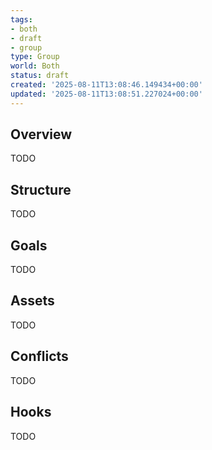 ```yaml
---
tags:
- both
- draft
- group
type: Group
world: Both
status: draft
created: '2025-08-11T13:08:46.149434+00:00'
updated: '2025-08-11T13:08:51.227024+00:00'
---
```



## Overview

TODO
## Structure

TODO
## Goals

TODO
## Assets

TODO
## Conflicts

TODO
## Hooks

TODO
